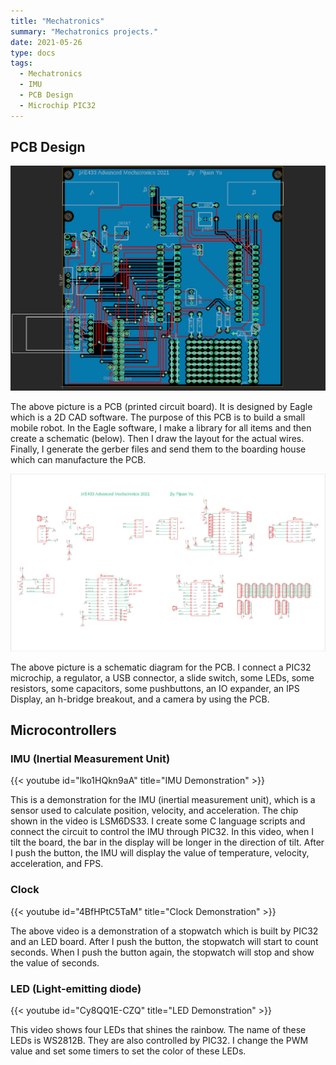 ```yaml
---
title: "Mechatronics"
summary: "Mechatronics projects."
date: 2021-05-26
type: docs
tags:
  - Mechatronics
  - IMU
  - PCB Design
  - Microchip PIC32
---
```


## PCB Design
![Mechatro](PCB.png "The PCB (printed circuit board)")

The above picture is a PCB (printed circuit board). It is designed by Eagle which is a 2D CAD software. The purpose of this PCB is to build a small mobile robot. In the Eagle software, I make a library for all items and then create a schematic (below). Then I draw the layout for the actual wires. Finally, I generate the gerber files and send them to the boarding house which can manufacture the PCB.

![Mechatro](schematic.png "The schematic of the PCB (printed circuit board)")

The above picture is a schematic diagram for the PCB. I connect a PIC32 microchip, a regulator, a USB connector, a slide switch, some LEDs, some resistors, some capacitors, some pushbuttons, an IO expander, an IPS Display, an h-bridge breakout, and a camera by using the PCB.

## Microcontrollers

### IMU (Inertial Measurement Unit)

{{< youtube id="lko1HQkn9aA" title="IMU Demonstration" >}}

This is a demonstration for the IMU (inertial measurement unit), which is a sensor used to calculate position, velocity, and acceleration. The chip shown in the video is LSM6DS33. I create some C language scripts and connect the circuit to control the IMU through PIC32. In this video, when I tilt the board, the bar in the display will be longer in the direction of tilt. After I push the button, the IMU will display the value of temperature, velocity, acceleration, and FPS.

### Clock 

{{< youtube id="4BfHPtC5TaM" title="Clock Demonstration" >}}

The above video is a demonstration of a stopwatch which is built by PIC32 and an LED board. After I push the button, the stopwatch will start to count seconds. When I push the button again, the stopwatch will stop and show the value of seconds.

### LED (Light-emitting diode)

{{< youtube id="Cy8QQ1E-CZQ" title="LED Demonstration" >}}

This video shows four LEDs that shines the rainbow. The name of these LEDs is WS2812B. They are also controlled by PIC32. I change the PWM value and set some timers to set the color of these LEDs.